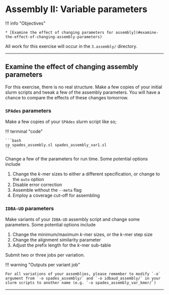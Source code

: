 # Assembly II: Variable parameters

!!! info "Objectives"

    * [Examine the effect of changing parameters for assembly](#examine-the-effect-of-changing-assembly-parameters)

All work for this exercise will occur in the `3.assembly/` directory.

---

## Examine the effect of changing assembly parameters

For this exercise, there is no real structure. Make a few copies of your initial slurm scripts and tweak a few of the assembly parameters. You will have a chance to compare the effects of these changes tomorrow.

### `SPAdes` parameters

Make a few copies of your `SPAdes` slurm script like so;

!!! terminal "code"

    ```bash
    cp spades_assembly.sl spades_assembly_var1.sl
    ```

Change a few of the parameters for run time. Some potential options include

1. Change the *k*-mer sizes to either a different specification, or change to the `auto` option
1. Disable error correction
1. Assemble without the `--meta` flag
1. Employ a coverage cut-off for assembling

### `IDBA-UD` parameters

Make variants of your `IDBA-UD` assembly script and change some parameters. Some potential options include

1. Change the minimum/maximum *k*-mer sizes, or the *k*-mer step size
1. Change the alignment similarity parameter
1. Adjust the prefix length for the *k*-mer sub-table 

Submit two or three jobs per variation.

!!! warning "Outputs per variant job"

    For all variations of your assemblies, please remember to modify `-o` argument from `-o spades_assembly/` and `-o idbaud_assembly/` in your slurm scripts to another name (e.g. `-o spades_assembly_var_kmer/`)

---
